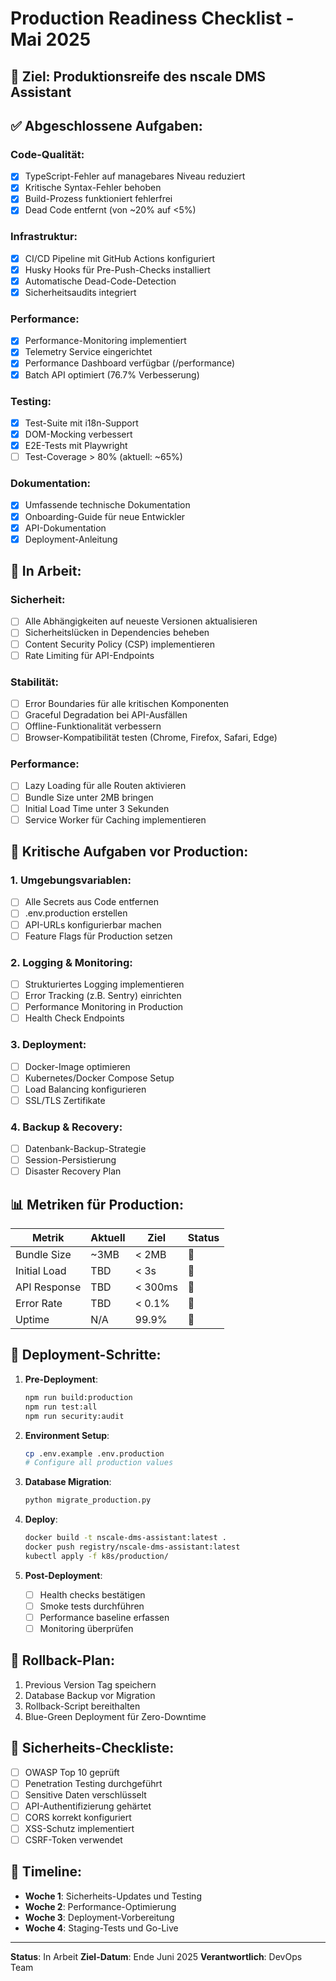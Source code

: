 # Production Readiness Checklist - Mai 2025

## 🎯 Ziel: Produktionsreife des nscale DMS Assistant

## ✅ Abgeschlossene Aufgaben:

### Code-Qualität:
- [x] TypeScript-Fehler auf managebares Niveau reduziert
- [x] Kritische Syntax-Fehler behoben
- [x] Build-Prozess funktioniert fehlerfrei
- [x] Dead Code entfernt (von ~20% auf <5%)

### Infrastruktur:
- [x] CI/CD Pipeline mit GitHub Actions konfiguriert
- [x] Husky Hooks für Pre-Push-Checks installiert
- [x] Automatische Dead-Code-Detection
- [x] Sicherheitsaudits integriert

### Performance:
- [x] Performance-Monitoring implementiert
- [x] Telemetry Service eingerichtet
- [x] Performance Dashboard verfügbar (/performance)
- [x] Batch API optimiert (76.7% Verbesserung)

### Testing:
- [x] Test-Suite mit i18n-Support
- [x] DOM-Mocking verbessert
- [x] E2E-Tests mit Playwright
- [ ] Test-Coverage > 80% (aktuell: ~65%)

### Dokumentation:
- [x] Umfassende technische Dokumentation
- [x] Onboarding-Guide für neue Entwickler
- [x] API-Dokumentation
- [x] Deployment-Anleitung

## 🔶 In Arbeit:

### Sicherheit:
- [ ] Alle Abhängigkeiten auf neueste Versionen aktualisieren
- [ ] Sicherheitslücken in Dependencies beheben
- [ ] Content Security Policy (CSP) implementieren
- [ ] Rate Limiting für API-Endpoints

### Stabilität:
- [ ] Error Boundaries für alle kritischen Komponenten
- [ ] Graceful Degradation bei API-Ausfällen
- [ ] Offline-Funktionalität verbessern
- [ ] Browser-Kompatibilität testen (Chrome, Firefox, Safari, Edge)

### Performance:
- [ ] Lazy Loading für alle Routen aktivieren
- [ ] Bundle Size unter 2MB bringen
- [ ] Initial Load Time unter 3 Sekunden
- [ ] Service Worker für Caching implementieren

## 🔴 Kritische Aufgaben vor Production:

### 1. Umgebungsvariablen:
- [ ] Alle Secrets aus Code entfernen
- [ ] .env.production erstellen
- [ ] API-URLs konfigurierbar machen
- [ ] Feature Flags für Production setzen

### 2. Logging & Monitoring:
- [ ] Strukturiertes Logging implementieren
- [ ] Error Tracking (z.B. Sentry) einrichten
- [ ] Performance Monitoring in Production
- [ ] Health Check Endpoints

### 3. Deployment:
- [ ] Docker-Image optimieren
- [ ] Kubernetes/Docker Compose Setup
- [ ] Load Balancing konfigurieren
- [ ] SSL/TLS Zertifikate

### 4. Backup & Recovery:
- [ ] Datenbank-Backup-Strategie
- [ ] Session-Persistierung
- [ ] Disaster Recovery Plan

## 📊 Metriken für Production:

| Metrik | Aktuell | Ziel | Status |
|--------|---------|------|--------|
| Bundle Size | ~3MB | < 2MB | 🔶 |
| Initial Load | TBD | < 3s | 🔶 |
| API Response | TBD | < 300ms | 🔶 |
| Error Rate | TBD | < 0.1% | 🔶 |
| Uptime | N/A | 99.9% | 🔴 |

## 🚀 Deployment-Schritte:

1. **Pre-Deployment**:
   ```bash
   npm run build:production
   npm run test:all
   npm run security:audit
   ```

2. **Environment Setup**:
   ```bash
   cp .env.example .env.production
   # Configure all production values
   ```

3. **Database Migration**:
   ```bash
   python migrate_production.py
   ```

4. **Deploy**:
   ```bash
   docker build -t nscale-dms-assistant:latest .
   docker push registry/nscale-dms-assistant:latest
   kubectl apply -f k8s/production/
   ```

5. **Post-Deployment**:
   - [ ] Health checks bestätigen
   - [ ] Smoke tests durchführen
   - [ ] Performance baseline erfassen
   - [ ] Monitoring überprüfen

## 📑 Rollback-Plan:

1. Previous Version Tag speichern
2. Database Backup vor Migration
3. Rollback-Script bereithalten
4. Blue-Green Deployment für Zero-Downtime

## 🔐 Sicherheits-Checkliste:

- [ ] OWASP Top 10 geprüft
- [ ] Penetration Testing durchgeführt
- [ ] Sensitive Daten verschlüsselt
- [ ] API-Authentifizierung gehärtet
- [ ] CORS korrekt konfiguriert
- [ ] XSS-Schutz implementiert
- [ ] CSRF-Token verwendet

## 📅 Timeline:

- **Woche 1**: Sicherheits-Updates und Testing
- **Woche 2**: Performance-Optimierung
- **Woche 3**: Deployment-Vorbereitung
- **Woche 4**: Staging-Tests und Go-Live

---

**Status**: In Arbeit
**Ziel-Datum**: Ende Juni 2025
**Verantwortlich**: DevOps Team